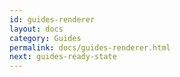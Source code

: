 ```yaml
---
id: guides-renderer
layout: docs
category: Guides
permalink: docs/guides-renderer.html
next: guides-ready-state
---
```

